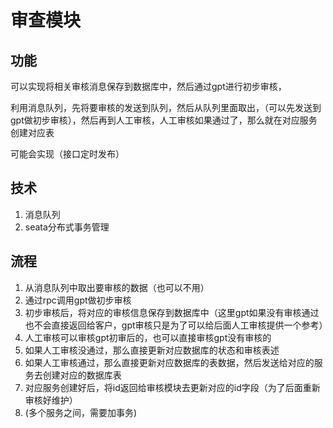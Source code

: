 # 审查模块

## 功能
可以实现将相关审核消息保存到数据库中，然后通过gpt进行初步审核，

利用消息队列，先将要审核的发送到队列，然后从队列里面取出，（可以先发送到gpt做初步审核），然后再到人工审核，人工审核如果通过了，那么就在对应服务创建对应表

可能会实现（接口定时发布）

## 技术
1. 消息队列
2. seata分布式事务管理

## 流程
1. 从消息队列中取出要审核的数据（也可以不用）
2. 通过rpc调用gpt做初步审核
3. 初步审核后，将对应的审核信息保存到数据库中（这里gpt如果没有审核通过也不会直接返回给客户，gpt审核只是为了可以给后面人工审核提供一个参考）
4. 人工审核可以审核gpt初审后的，也可以直接审核gpt没有审核的
5. 如果人工审核没通过，那么直接更新对应数据库的状态和审核表述
6. 如果人工审核通过，那么直接更新对应数据库的表数据，然后发送给对应的服务去创建对应的数据库表
7. 对应服务创建好后，将id返回给审核模块去更新对应的id字段（为了后面重新审核好维护）
8. (多个服务之间，需要加事务)